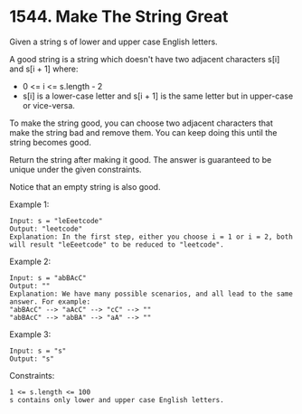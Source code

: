 # 1544. Make The String Great

Given a string s of lower and upper case English letters.

A good string is a string which doesn't have two adjacent characters s[i] and s[i + 1] where:

*    0 <= i <= s.length - 2
*    s[i] is a lower-case letter and s[i + 1] is the same letter but in upper-case or vice-versa.

To make the string good, you can choose two adjacent characters that make the string bad and remove them. You can keep doing this until the string becomes good.

Return the string after making it good. The answer is guaranteed to be unique under the given constraints.

Notice that an empty string is also good.

 

Example 1:

    Input: s = "leEeetcode"
    Output: "leetcode"
    Explanation: In the first step, either you choose i = 1 or i = 2, both will result "leEeetcode" to be reduced to "leetcode".

Example 2:

    Input: s = "abBAcC"
    Output: ""
    Explanation: We have many possible scenarios, and all lead to the same answer. For example:
    "abBAcC" --> "aAcC" --> "cC" --> ""
    "abBAcC" --> "abBA" --> "aA" --> ""

Example 3:

    Input: s = "s"
    Output: "s"

 

Constraints:

    1 <= s.length <= 100
    s contains only lower and upper case English letters.

